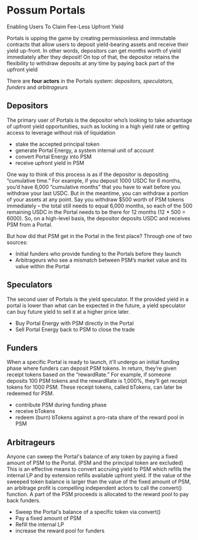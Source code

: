 # Possum Portals
Enabling Users To Claim Fee-Less Upfront Yield

Portals is upping the game by creating permissionless and immutable contracts that allow users to deposit yield-bearing assets and receive their yield up-front. In other words, depositors can get months worth of yield immediately after they deposit! 
On top of that, the depositor retains the flexibility to withdraw deposits at any time by paying back part of the upfront yield

There are **four actors** in the Portals system: *depositors, speculators, funders* and *arbitrageurs*

## Depositors
The primary user of Portals is the depositor who’s looking to take advantage of upfront yield opportunities, such as locking in a high yield rate or getting access to leverage without risk of liquidation 
* stake the accepted principal token
* generate Portal Energy, a system internal unit of account
* convert Portal Energy into PSM
* receive upfront yield in PSM

One way to think of this process is as if the depositor is depositing “cumulative time.”
For example, if you deposit 1000 USDC for 6 months, you’d have 6,000 “cumulative months” that you have to wait before you withdraw your last USDC. But in the meantime, you can withdraw a portion of your assets at any point. Say you withdraw $500 worth of PSM tokens immediately – the total still needs to equal 6,000 months, so each of the 500 remaining USDC in the Portal needs to be there for 12 months (12 * 500 = 6000).
So, on a high-level basis, the depositor deposits USDC and receives PSM from a Portal. 

But how did that PSM get in the Portal in the first place? Through one of two sources: 
* Initial funders who provide funding to the Portals before they launch
* Arbitrageurs who see a mismatch between PSM’s market value and its value within the Portal 

## Speculators
The second user of Portals is the yield speculator. If the provided yield in a portal is lower than what can be expected in the future, a yield speculator can buy future yield to sell it at a higher price later.
* Buy Portal Energy with PSM directly in the Portal
* Sell Portal Energy back to PSM to close the trade

## Funders
When a specific Portal is ready to launch, it’ll undergo an initial funding phase where funders can deposit PSM tokens. 
In return, they’re given receipt tokens based on the “rewardRate.” For example, if someone deposits 100 PSM tokens and the rewardRate is 1,000%, they’ll get receipt tokens for 1000 PSM.
These receipt tokens, called bTokens, can later be redeemed for PSM. 
* contribute PSM during funding phase
* receive bTokens
* redeem (burn) bTokens against a pro-rata share of the reward pool in PSM

## Arbitrageurs
Anyone can sweep the Portal's balance of any token by paying a fixed amount of PSM to the Portal. (PSM and the principal token are excluded)
This is an effective means to convert accruing yield to PSM which refills the internal LP and by extension refills available upfront yield.
If the value of the sweeped token balance is larger than the value of the fixed amount of PSM, an arbitrage profit is compelling independent actors to call the convert() function. A part of the PSM proceeds is allocated to the reward pool to pay back funders.
* Sweep the Portal's balance of a specific token via convert()
* Pay a fixed amount of PSM
* Refill the internal LP
* increase the reward pool for funders

